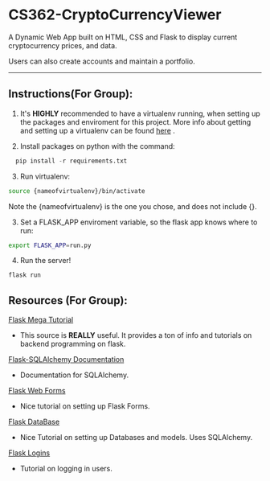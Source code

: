 # CS362-CryptoCurrencyViewer
A Dynamic Web App built on HTML, CSS and Flask to display current cryptocurrency prices, and data.

Users can also create accounts and maintain a portfolio.

---

## Instructions(For Group):

1. It's **HIGHLY** recommended to have a virtualenv running, when setting up the packages and enviroment for this project. More info about getting and setting up a virtualenv can be found  [here](http://docs.python-guide.org/en/latest/?utm_source=mybridge&utm_medium=blog&utm_campaign=read_more) .

2. Install packages on python with the command:
  ``` py
    pip install -r requirements.txt
  ```

3. Run virtualenv:
``` BASH
source {nameofvirtualenv}/bin/activate
```
Note the {nameofvirtualenv} is the one you chose, and does not include {}.

3. Set a FLASK_APP enviroment variable, so the flask app knows where to run:
``` BASH
export FLASK_APP=run.py
```

4. Run the server!
``` BASH
flask run
```

## Resources (For Group):
[Flask Mega Tutorial](https://blog.miguelgrinberg.com/post/the-flask-mega-tutorial-part-i-hello-world)
  * This source is **REALLY** useful. It provides a ton of info and tutorials on backend programming on flask.

[Flask-SQLAlchemy Documentation](http://flask-sqlalchemy.pocoo.org/2.3/)
  * Documentation for SQLAlchemy.

[Flask Web Forms](https://blog.miguelgrinberg.com/post/the-flask-mega-tutorial-part-iii-web-forms)
  * Nice tutorial on setting up Flask Forms.

[Flask DataBase](https://blog.miguelgrinberg.com/post/the-flask-mega-tutorial-part-iv-database)
  * Nice Tutorial on setting up Databases and models. Uses SQLAlchemy.

[Flask Logins](https://blog.miguelgrinberg.com/post/the-flask-mega-tutorial-part-v-user-logins)
  * Tutorial on logging in users.
